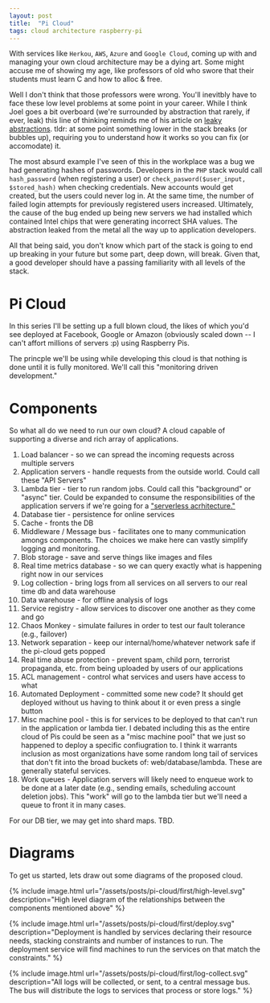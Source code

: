```yaml
---
layout: post
title:  "Pi Cloud"
tags: cloud architecture raspberry-pi
---
```

With services like `Herkou`, `AWS`, `Azure` and `Google Cloud`, coming up with and managing your own cloud architecture may be a dying art. Some might accuse me of showing my age, like professors of old who swore that their students must learn C and how to alloc & free.

Well I don't think that those professors were wrong. You'll inevitbly have to face these low level problems at some point in your career. While I think Joel goes a bit overboard (we're surrounded by abstraction that rarely, if ever, leak) this line of thinking reminds me of his article on [leaky abstractions](https://www.joelonsoftware.com/2002/11/11/the-law-of-leaky-abstractions/). tldr: at some point something lower in the stack breaks (or bubbles up), requiring you to understand how it works so you can fix (or accomodate) it.

The most absurd example I've seen of this in the workplace was a bug we had generating hashes of passwords. Developers in the `PHP` stack would call `hash_password` (when registering a user) or `check_pasword($user_input, $stored_hash)` when checking credentials. New accounts would get created, but the users could never log in. At the same time, the number of failed login attempts for previously registered users increased. Ultimately, the cause of the bug ended up being new servers we had installed which contained Intel chips that were generating incorrect SHA values. The abstraction leaked from the metal all the way up to application developers.

All that being said, you don't know which part of the stack is going to end up breaking in your future but some part, deep down, will break. Given that, a good developer should have a passing familiarity with all levels of the stack.

# Pi Cloud

In this series I'll be setting up a full blown cloud, the likes of which you'd see deployed at Facebook, Google or Amazon (obviously scaled down -- I can't affort millions of servers :p) using Raspberry Pis.

The princple we'll be using while developing this cloud is that nothing is done until it is fully monitored. We'll call this "monitoring driven development."

# Components

So what all do we need to run our own cloud? A cloud capable of supporting a diverse and rich array of applications.

1. Load balancer - so we can spread the incoming requests across multiple servers
2. Application servers - handle requests from the outside world. Could call these "API Servers"
3. Lambda tier - tier to run random jobs. Could call this "background" or "async" tier. Could be expanded to consume the responsibilities of the application servers if we're going for a ["serverless acrhitecture."](https://martinfowler.com/articles/serverless.html)
4. Database tier - persistence for online services
5. Cache - fronts the DB
6. Middleware / Message bus - facilitates one to many communication amongs components. The choices we make here can vastly simplify logging and monitoring.
7. Blob storage - save and serve things like images and files
8. Real time metrics database - so we can query exactly what is happening right now in our services
9. Log collection - bring logs from all services on all servers to our real time db and data warehouse
10. Data warehouse - for offline analysis of logs
11. Service registry - allow services to discover one another as they come and go
12. Chaos Monkey - simulate failures in order to test our fault tolerance (e.g., failover)
13. Network separation - keep our internal/home/whatever network safe if the pi-cloud gets popped
14. Real time abuse protection - prevent spam, child porn, terrorist propaganda, etc. from being uploaded by users of our applications
15. ACL management - control what services and users have access to what
16. Automated Deployment - committed some new code? It should get deployed without us having to think about it or even press a single button
17. Misc machine pool - this is for services to be deployed to that can't run in the application or lambda tier. I debated including this as the entire cloud of Pis could be seen as a "misc machine pool" that we just so happened to deploy a specific confiugration to. I think it warrants inclusion as most organizations have some random long tail of services that don't fit into the broad buckets of: web/database/lambda. These are generally stateful services.
18. Work queues - Application servers will likely need to enqueue work to be done at a later date (e.g., sending emails, scheduling account deletion jobs). This "work" will go to the lambda tier but we'll need a queue to front it in many cases.

For our DB tier, we may get into shard maps. TBD.

# Diagrams

To get us started, lets draw out some diagrams of the proposed cloud.

{% include image.html url="/assets/posts/pi-cloud/first/high-level.svg" description="High level diagram of the relationships between the components mentioned above" %}

{% include image.html url="/assets/posts/pi-cloud/first/deploy.svg" description="Deployment is handled by services declaring their resource needs, stacking constraints and number of instances to run. The deployment service will find machines to run the services on that match the constraints." %}

{% include image.html url="/assets/posts/pi-cloud/first/log-collect.svg" description="All logs will be collected, or sent, to a central message bus. The bus will distribute the logs to services that process or store logs." %}
